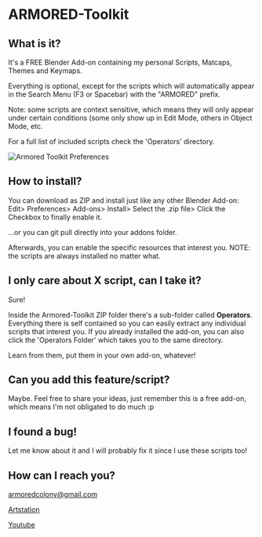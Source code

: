 # ARMORED-Toolkit

## What is it?
It's a FREE Blender Add-on containing my personal Scripts, Matcaps, Themes and Keymaps. 

Everything is optional, except for the scripts which will automatically appear in the Search Menu (F3 or Spacebar) with the "ARMORED" prefix.

Note: some scripts are context sensitive, which means they will only appear under certain conditions (some only show up in Edit Mode, others in Object Mode, etc. 

For a full list of included scripts check the 'Operators' directory.

![Armored Toolkit Preferences](https://i.imgur.com/lCKhYiV.jpg)

## How to install?
You can download as ZIP and install just like any other Blender Add-on:
Edit> Preferences> Add-ons> Install> Select the .zip file> Click the Checkbox to finally enable it.

...or you can git pull directly into your addons folder.

Afterwards, you can enable the specific resources that interest you. NOTE: the scripts are always installed no matter what.

## I only care about X script, can I take it?
Sure!

Inside the Armored-Toolkit ZIP folder there's a sub-folder called **Operators**. Everything there is self contained so you can easily extract any individual scripts that interest you. If you already installed the add-on, you can also click the 'Operators Folder' which takes you to the same directory.

Learn from them, put them in your own add-on, whatever!

## Can you add this feature/script?
Maybe. Feel free to share your ideas, just remember this is a free add-on, which means I'm not obligated to do much :p

## I found a bug!
Let me know about it and I will probably fix it since I use these scripts too!

## How can I reach you?
armoredcolony@gmail.com

[Artstation]

[Youtube]


[Artstation]: https://armoredcolony.com
[Email]: armoredcolony@gmail.com
[Youtube]: https://youtube.com/armoredcolony

